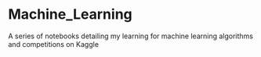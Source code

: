 # Machine_Learning
A series of notebooks detailing my learning for machine learning algorithms and competitions on Kaggle

